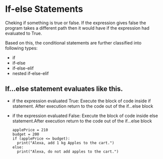 # If-else Statements


Cheking if something is true or false. If the expression gives false the program takes a different path then it would have if the expression had evaluated to True.

Based on this, the conditional statements are further classified into following types: 
- if
- if-else
- if-else-elif
- nested if-else-elif


## If...else statement evaluates like this.

- if the expression evaluated True: 
  Execute the block of code inside if statement. After execution return to the code out of the if...else block

- if the expression evaluated False: 
  Execute the block of code inside else statement.After execution return to the code out of the if...else block

      applePrice = 210
      budget = 200
      if (applePrice <= budget):
        print("Alexa, add 1 kg Apples to the cart.")
      else: 
        print("Alexa, do not add apples to the cart.")     

